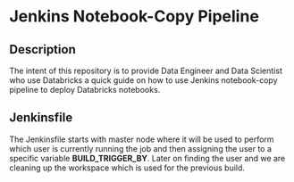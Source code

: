 
# Jenkins Notebook-Copy Pipeline

## Description
              
The intent of this repository is to provide Data Engineer and Data Scientist who use Databricks a quick guide on how to use Jenkins notebook-copy pipeline to deploy Databricks notebooks.

## Jenkinsfile

The Jenkinsfile starts with master node where it will be used to perform which user is currently running the job and then assigning the user to a specific variable
**BUILD_TRIGGER_BY**.
Later on finding the user and we are cleaning up the workspace which is used for the previous build.

